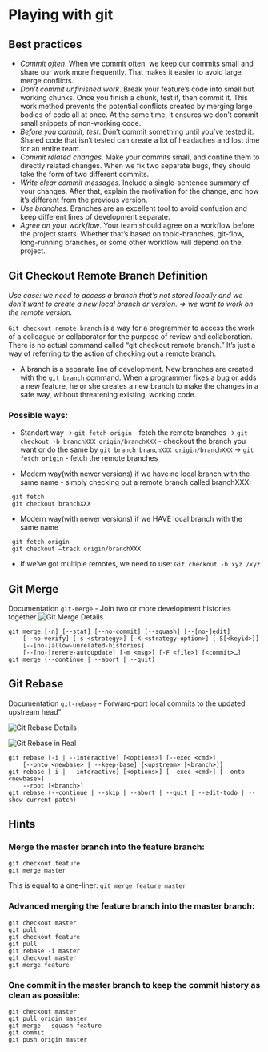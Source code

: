 # Playing with git

## Best practices

- _Commit often_. When we commit often, we keep our commits small and share our work more frequently. That makes it easier to avoid large merge conflicts.
- _Don’t commit unfinished work_. Break your feature’s code into small but working chunks. Once you finish a chunk, test it, then commit it. This work method prevents the potential conflicts created by merging large bodies of code all at once. At the same time, it ensures we don’t commit small snippets of non-working code.
- _Before you commit, test_. Don’t commit something until you’ve tested it. Shared code that isn’t tested can create a lot of headaches and lost time for an entire team.
- _Commit related changes_. Make your commits small, and confine them to directly related changes. When we fix two separate bugs, they should take the form of two different commits.
- _Write clear commit messages_. Include a single-sentence summary of your changes. After that, explain the motivation for the change, and how it’s different from the previous version.
- _Use branches_. Branches are an excellent tool to avoid confusion and keep different lines of development separate.
- _Agree on your workflow_. Your team should agree on a workflow before the project starts. Whether that’s based on topic-branches, git-flow, long-running branches, or some other workflow will depend on the project.

## Git Checkout Remote Branch Definition

_Use case: we need to access a branch that’s not stored locally and we don’t want to create a new local branch or version. => we want to work on the remote version._

`Git checkout remote branch` is a way for a programmer to access the work of a colleague or collaborator for the purpose of review and collaboration. There is no actual command called “git checkout remote branch.” It’s just a way of referring to the action of checking out a remote branch.

- A branch is a separate line of development. New branches are created with the `git branch` command. When a programmer fixes a bug or adds a new feature, he or she creates a new branch to make the changes in a safe way, without threatening existing, working code.

### Possible ways:

- Standart way
  -> `git fetch origin` - fetch the remote branches
  -> `git checkout -b branchXXX origin/branchXXX` - checkout the branch you want
  or do the same by `git branch branchXXX origin/branchXXX`
  -> `git fetch origin` - fetch the remote branches

- Modern way(with newer versions) if we have no local branch with the same name - simply checking out a remote branch called branchXXX:

```
 git fetch
 git checkout branchXXX
```

- Modern way(with newer versions) if we HAVE local branch with the same name

```
 git fetch origin
 git checkout –track origin/branchXXX
```

- If we’ve got multiple remotes, we need to use: `Git checkout -b xyz /xyz`

## Git Merge

Documentation `git-merge` - Join two or more development histories together
![Git Merge Details](../master/readme_data/git_merge.png)

```
git merge [-n] [--stat] [--no-commit] [--squash] [--[no-]edit]
	[--no-verify] [-s <strategy>] [-X <strategy-option>] [-S[<keyid>]]
	[--[no-]allow-unrelated-histories]
	[--[no-]rerere-autoupdate] [-m <msg>] [-F <file>] [<commit>…​]
git merge (--continue | --abort | --quit)
```

## Git Rebase

Documentation `git-rebase` - Forward-port local commits to the updated upstream head”

![Git Rebase Details](../master/readme_data/git_rebase.png)

![Git Rebase in Real](../master/readme_data/git_rebase_reality.png)

```
git rebase [-i | --interactive] [<options>] [--exec <cmd>]
	[--onto <newbase> | --keep-base] [<upstream> [<branch>]]
git rebase [-i | --interactive] [<options>] [--exec <cmd>] [--onto <newbase>]
	--root [<branch>]
git rebase (--continue | --skip | --abort | --quit | --edit-todo | --show-current-patch)
```

## Hints

### Merge the master branch into the feature branch:

```
git checkout feature
git merge master
```

This is equal to a one-liner: `git merge feature master`

### Advanced merging the feature branch into the master branch:

```
git checkout master
git pull
git checkout feature
git pull
git rebase -i master
git checkout master
git merge feature
```

### One commit in the master branch to keep the commit history as clean as possible:

```
git checkout master
git pull origin master
git merge --squash feature
git commit
git push origin master
```
